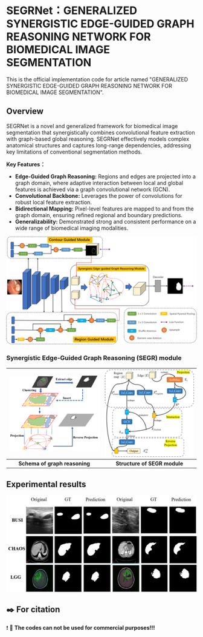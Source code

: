 # SEGRNet：GENERALIZED SYNERGISTIC EDGE-GUIDED GRAPH REASONING NETWORK FOR BIOMEDICAL IMAGE SEGMENTATION
This is the official implementation code for article named "GENERALIZED SYNERGISTIC EDGE-GUIDED GRAPH REASONING NETWORK FOR BIOMEDICAL IMAGE SEGMENTATION".

## Overview

SEGRNet is a novel and generalized framework for biomedical image segmentation that synergistically combines convolutional feature extraction with graph-based global reasoning. SEGRNet effectively models complex anatomical structures and captures long-range dependencies, addressing key limitations of conventional segmentation methods.

**Key Features：**
- **Edge-Guided Graph Reasoning:** Regions and edges are projected into a graph domain, where adaptive interaction between local and global features is achieved via a graph convolutional network (GCN).
- **Convolutional Backbone:** Leverages the power of convolutions for robust local feature extraction.
- **Bidirectional Mapping:** Pixel-level features are mapped to and from the graph domain, ensuring refined regional and boundary predictions.
- **Generalizability:** Demonstrated strong and consistent performance on a wide range of biomedical imaging modalities.

![Image 1](imgs/Overview.png)


### Synergistic Edge-Guided Graph Reasoning (SEGR) module
| ![Image 2](imgs/Core_idea.png) | ![Image 3](imgs/SEGRmodule.png) |
| :--: | :--: |
| **Schema of graph reasoning** | **Structure of SEGR module** |


## Experimental results
![Image 4](imgs/results.png)




## :black_nib: For citation


:exclamation: :eyes: **The codes can not be used for commercial purposes!!!**

